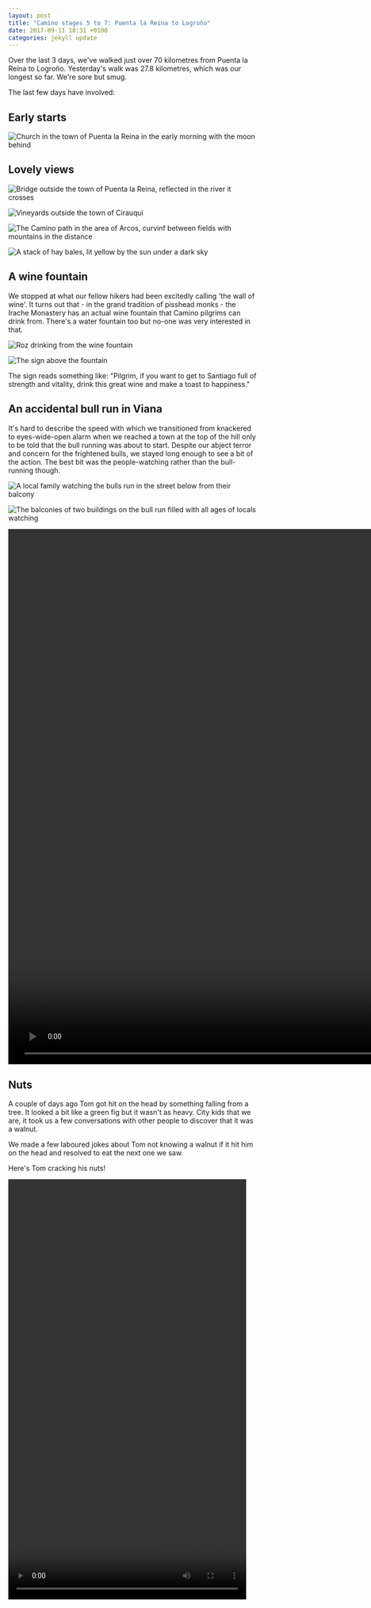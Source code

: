 ```yaml
---
layout: post
title: "Camino stages 5 to 7: Puenta la Reina to Logroño"
date: 2017-09-11 18:31 +0100
categories: jekyll update
---
```


Over the last 3 days, we've walked just over 70 kilometres from Puenta la Reina to Logroño. Yesterday's walk was 27.8 kilometres, which was our longest so far. We're sore but smug. 

The last few days have involved:

## Early starts

![Church in the town of Puenta la Reina in the early morning with the moon behind](https://github.com/tombye/trexit/raw/gh-pages/assets/images/church-in-puento-la-reina.jpg)

## Lovely views

![Bridge outside the town of Puenta la Reina, reflected in the river it crosses](https://github.com/tombye/trexit/raw/gh-pages/assets/images/bridge-in-puenta-la-reina.jpg)

![Vineyards outside the town of Cirauqui](https://github.com/tombye/trexit/raw/gh-pages/assets/images/vineyard-outside-cirauqui.jpg)

![The Camino path in the area of Arcos, curvinf between fields with mountains in the distance](https://github.com/tombye/trexit/raw/gh-pages/assets/images/camino-path-in-arcos.jpg)

![A stack of hay bales, lit yellow by the sun under a dark sky](https://github.com/tombye/trexit/raw/gh-pages/assets/images/stack-of-hay-bales-with-dark-sky-overhead.jpg)

## A wine fountain 

We stopped at what our fellow hikers had been excitedly calling 'the wall of wine'. It turns out that - in the grand tradition of pisshead monks - the Irache Monastery has an actual wine fountain that Camino pilgrims can drink from. There's a water fountain too but no-one was very interested in that. 

![Roz drinking from the wine fountain](https://github.com/tombye/trexit/raw/gh-pages/assets/images/roz-drinking-from-the-fountain-of-wine.jpg)

![The sign above the fountain](https://github.com/tombye/trexit/raw/gh-pages/assets/images/sign-above-the-fountain-of-wine.jpg)

The sign reads something like: "Pilgrim, if you want to get to Santiago full of strength and vitality, drink this great wine and make a toast to happiness."

## An accidental bull run in Viana

It's hard to describe the speed with which we transitioned from knackered to eyes-wide-open alarm when we reached a town at the top of the hill only to be told that the bull running was about to start. Despite our abject terror and concern for the frightened bulls, we stayed long enough to see a bit of the action. The best bit was the people-watching rather than the bull-running though. 

![A local family watching the bulls run in the street below from their balcony](https://github.com/tombye/trexit/raw/gh-pages/assets/images/kids-and-family-on-balcony-watching-bull-run.jpg)

![The balconies of two buildings on the bull run filled with all ages of locals watching](https://github.com/tombye/trexit/raw/gh-pages/assets/images/older-locals-on-balconies-watching-the-bulls-run.jpg)

<video src="https://github.com/tombye/trexit/raw/gh-pages/assets/images/the-bull-run-in-viana.mp4" controls height="1080" width="1920" preload="metadata"><a href="https://github.com/tombye/trexit/raw/gh-pages/assets/images/the-bull-run-in-viana.mp4">Download this video of the bull run in Viana.</a></video>

## Nuts

A couple of days ago Tom got hit on the head by something falling from a tree. It looked a bit like a green fig but it wasn't as heavy. City kids that we are, it took us a few conversations with other people to discover that it was a walnut.

We made a few laboured jokes about Tom not knowing a walnut if it hit him on the head and resolved to eat the next one we saw.

Here's Tom cracking his nuts!

<video src="https://github.com/tombye/trexit/raw/gh-pages/assets/images/tom-cracking-an-almond.mp4" controls height="848" width="480" preload="metadata"><a href="https://github.com/tombye/trexit/raw/gh-pages/assets/images/tom-cracking-an-almond.mp4">Download this video of Tom cracking open an almond fruit.</a></video>
